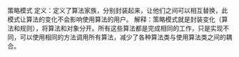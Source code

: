 策略模式
定义：定义了算法家族，分别封装起来，让他们之间可以相互替换，此模式让算法的变化不会影响使用算法的用户。
解释：策略模式就是封装变化（算法和规则），将算法和对象分开。所有这些算法都是完成相同的工作，只是实现不同，可以使用相同的方法调用所有算法，减少了各种算法类与使用算法类之间的耦合。